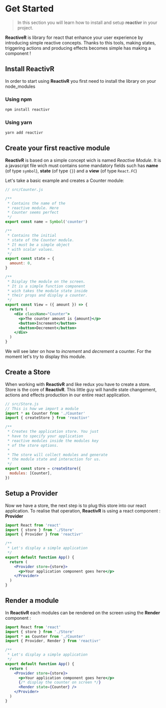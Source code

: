 # Get Started

> In this section you will learn how to install
> and setup **reactivr** in your project.

**ReactiveR** is library for react that enhance
your user experience by introducing simple
reactive concepts. Thanks to this tools,
making states, triggering actions and
producing effects becomes simple has
making a component !

## Install ReactivR

In order to start using **ReactivR** you first
need to install the library on your node_modules

### Using npm

```bash
npm install reactivr
```

### Using yarn

```bash
yarn add reactivr
```

## Create your first reactive module

**ReactivR** is based on a simple concept wich
is named _Reactive Module_. It is a javascript
file wich must contains some mandatory fields
such has **name** (of type `symbol`), **state** (of type
`{}`) and a **view** (of type `React.FC`)

Let's take a basic example and creates a Counter
module:

```jsx
// src/Counter.js

/**
 * Contains the name of the
 * reactive module. Here
 * Counter seems perfect
 */
export const name = Symbol('counter')

/**
 * Contains the initial
 * state of the Counter module.
 * It must be a simple object
 * with scalar values.
 */
export const state = {
  amount: 0,
}

/**
 * Display the module on the screen.
 * It is a simple function component
 * wich takes the module state inside
 * their props and display a counter.
 */
export const View = ({ amount }) => {
  return (
    <div className="Counter">
      <p>The counter amount is {amount}</p>
      <button>Increment</button>
      <button>Decrement</button>
    </div>
  )
}
```

We will see later on how to _increment_ and
_decrement_ a counter. For the moment
let's try to display this module.

## Create a Store

When working with **ReactivR** and like redux
you have to create a store. Store
is the core of **ReactivR**. This little guy
will handle state changement, actions and
effects production in our entire react
application.

```jsx
// src/Store.js
// This is how we import a module
import * as Counter from './Counter'
import { createStore } from 'reactivr'

/**
 * Creates the application store. You just
 * have to specify your application
 * reactive modules inside the modules key
 * of the store options.
 *
 * The store will collect modules and generate
 * the module state and interaction for us.
 */
export const store = createStore({
  modules: [Counter],
})
```

## Setup a Provider

Now we have a store, the next step is to plug
this store into our react application. To
realise that operation, **ReactivR** is using
a react component : **Provider**

```jsx
import React from 'react'
import { store } from './Store'
import { Provider } from 'reactivr'

/**
 * Let's display a simple application
 */
export default function App() {
  return (
    <Provider store={store}>
      <p>Your application component goes here</p>
    </Provider>
  )
}
```

## Render a module

In **ReactivR** each modules can be rendered on
the screen using the **Render** component :

```jsx
import React from 'react'
import { store } from './Store'
import * as Counter from './Counter'
import { Provider, Render } from 'reactivr'

/**
 * Let's display a simple application
 */
export default function App() {
  return (
    <Provider store={store}>
      <p>Your application component goes here</p>
      {/* display the counter on screen */}
      <Render state={Counter} />
    </Provider>
  )
}
```

